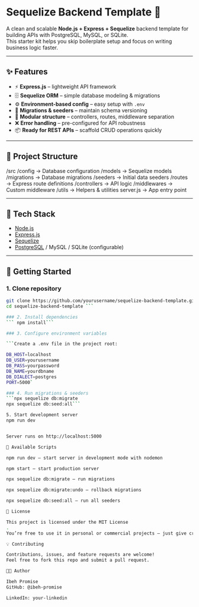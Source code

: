 # Sequelize Backend Template 🚀

A clean and scalable **Node.js + Express + Sequelize** backend template for building APIs with PostgreSQL, MySQL, or SQLite.  
This starter kit helps you skip boilerplate setup and focus on writing business logic faster.  

---

## ✨ Features
- ⚡ **Express.js** – lightweight API framework
- 🗄️ **Sequelize ORM** – simple database modeling & migrations
- ⚙️ **Environment-based config** – easy setup with `.env`
- 🔄 **Migrations & seeders** – maintain schema versioning
- 🧩 **Modular structure** – controllers, routes, middleware separation
- ❌ **Error handling** – pre-configured for API robustness
- 📦 **Ready for REST APIs** – scaffold CRUD operations quickly

---

## 📂 Project Structure
/src
/config → Database configuration
/models → Sequelize models
/migrations → Database migrations
/seeders → Initial data seeders
/routes → Express route definitions
/controllers → API logic
/middlewares → Custom middleware
/utils → Helpers & utilities
server.js → App entry point


---

## 🔧 Tech Stack
- [Node.js](https://nodejs.org/)
- [Express.js](https://expressjs.com/)
- [Sequelize](https://sequelize.org/)
- [PostgreSQL](https://www.postgresql.org/) / MySQL / SQLite (configurable)

---

## 🚀 Getting Started

### 1. Clone repository
```bash
git clone https://github.com/yourusername/sequelize-backend-template.git
cd sequelize-backend-template ```

### 2. Install dependencies
``` npm install```

### 3. Configure environment variables

```Create a .env file in the project root:

DB_HOST=localhost
DB_USER=yourusername
DB_PASS=yourpassword
DB_NAME=yourdbname
DB_DIALECT=postgres
PORT=5000`

### 4. Run migrations & seeders
```npx sequelize db:migrate
npx sequelize db:seed:all```

5. Start development server
npm run dev


Server runs on http://localhost:5000

📖 Available Scripts

npm run dev – start server in development mode with nodemon

npm start – start production server

npx sequelize db:migrate – run migrations

npx sequelize db:migrate:undo – rollback migrations

npx sequelize db:seed:all – run all seeders

📝 License

This project is licensed under the MIT License
.
You’re free to use it in personal or commercial projects – just give credit.

💡 Contributing

Contributions, issues, and feature requests are welcome!
Feel free to fork this repo and submit a pull request.

👨‍💻 Author

Ibeh Promise
GitHub: @ibeh-promise

LinkedIn: your-linkedin
